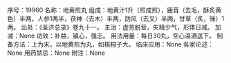 序号：19960
名称：地黄煎丸
组成：地黄汁1升（煎成煎），鹿茸（去毛，酥炙黄色）半两，人参1两半，茯神（去木）半两，防风（去叉）半两，甘草（炙，锉）1两。
出处：《圣济总录》卷九十一。
主治：虚劳脱营，失精少气，形体日减。
加减：None
功效：补益，镇心，强志。
用法用量：每日30丸，空心温酒送下。
制备方法：上为末，以地黄煎为丸，如梧桐子大。
临床应用：None
各家论述：None
用药禁忌：None
附注：None
